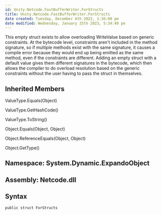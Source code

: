 ```yaml
---
id: Unity.Netcode.FastBufferWriter.ForStructs
title: Unity.Netcode.FastBufferWriter.ForStructs
date created: Tuesday, December 6th 2022, 1:36:00 pm
date modified: Wednesday, January 25th 2023, 5:34:49 pm
---
```


<div class="markdown level0 summary">

This empty struct exists to allow overloading WriteValue based on generic constraints. At the bytecode level, constraints aren't included in the method signature, so if multiple methods exist with the same signature, it causes a compile error because they would end up being emitted as the same method, even if the constraints are different. Adding an empty struct with a default value gives them different signatures in the bytecode, which then allows the compiler to do overload resolution based on the generic constraints without the user having to pass the struct in themselves.

</div>

<div class="markdown level0 conceptual">

</div>

<div class="inheritedMembers">

## Inherited Members

<div>

ValueType.Equals(Object)

</div>

<div>

ValueType.GetHashCode()

</div>

<div>

ValueType.ToString()

</div>

<div>

Object.Equals(Object, Object)

</div>

<div>

Object.ReferenceEquals(Object, Object)

</div>

<div>

Object.GetType()

</div>

</div>

## **Namespace**: System.Dynamic.ExpandoObject

## **Assembly**: Netcode.dll

## Syntax

``` lang-csharp
public struct ForStructs
```

